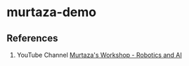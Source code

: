 # murtaza-demo

## References
1) YouTube Channel [Murtaza's Workshop - Robotics and AI](https://www.youtube.com/channel/UCYUjYU5FveRAscQ8V21w81A)
